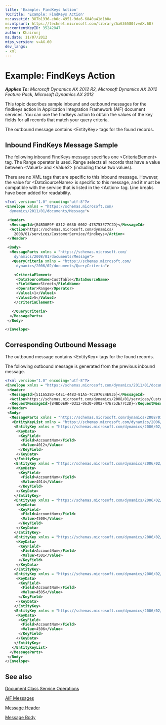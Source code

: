 ```yaml
---
title: 'Example: FindKeys Action'
TOCTitle: 'Example: FindKeys Action'
ms:assetid: 387b1936-eb0c-4951-9da6-6840a41d1b0a
ms:mtpsurl: https://technet.microsoft.com/library/Aa636580(v=AX.60)
ms:contentKeyID: 35242847
author: Khairunj
ms.date: 11/07/2012
mtps_version: v=AX.60
dev_langs:
- xml
---
```


# Example: FindKeys Action 


_**Applies To:** Microsoft Dynamics AX 2012 R2, Microsoft Dynamics AX 2012 Feature Pack, Microsoft Dynamics AX 2012_

This topic describes sample inbound and outbound messages for the findkeys action in Application Integration Framework (AIF) document services. You can use the findkeys action to obtain the values of the key fields for all records that match your query criteria.

The outbound message contains \<EntityKey\> tags for the found records.

## Inbound FindKeys Message Sample

The following inbound FindKeys message specifies one \<CriteriaElement\> tag. The Range operator is used. Range selects all records that have a value between \<Value1\> and \<Value2\> (including those two values).

There are no XML tags that are specific to this inbound message. However, the value for \<DataSourceName\> is specific to this message, and it must be compatible with the service that is listed in the \<Action\> tag. Line breaks have been added for readability.

``` xml
<?xml version="1.0" encoding="utf-8"?>
<Envelope xmlns = "https://schemas.microsoft.com/
  dynamics/2011/01/documents/Message">

 <Header>
  <MessageId>{B4BD0E9F-0312-0630-0002-47B753E77C2D}</MessageId>
  <Action>https://schemas.microsoft.com/dynamics/
    2008/01/services/CustomerService/findkeys</Action>
 </Header>

 <Body>
  <MessageParts xmlns = "https://schemas.microsoft.com/
    dynamics/2008/01/documents/Message">
   <QueryCriteria xmlns = "https://schemas.microsoft.com/
     dynamics/2006/02/documents/QueryCriteria">

    <CriteriaElement>
     <DataSourceName>CustTable</DataSourceName>
     <FieldName>Street</FieldName>
     <Operator>Range</Operator>
     <Value1>1</Value1>
     <Value2>5</Value2>
    </CriteriaElement>

   </QueryCriteria>
  </MessageParts>
 </Body>

</Envelope>
```

## Corresponding Outbound Message

The outbound message contains \<EntityKey\> tags for the found records.

The following outbound message is generated from the previous inbound message.

``` xml
<?xml version="1.0" encoding="utf-8"?>
<Envelope xmlns = "https://schemas.microsoft.com/dynamics/2011/01/documents/Message">
 <Header>
  <MessageId>{5116528D-C4E1-4483-81A5-7C2976E4E935}</MessageId>
  <Action>https://schemas.microsoft.com/dynamics/2008/01/services/CustomerService/findkeys</Action>
  <RequestMessageId>{B4BD0E9F-0312-0630-0002-47B753E77C2D}</RequestMessageId>
 </Header>
 <Body>
  <MessageParts xmlns = "https://schemas.microsoft.com/dynamics/2008/01/documents/Message">
   <EntityKeyList xmlns = "https://schemas.microsoft.com/dynamics/2006/02/documents/EntityKeyList">
    <EntityKey xmlns = "https://schemas.microsoft.com/dynamics/2006/02/documents/EntityKey">
     <KeyData>
      <KeyField>
       <Field>AccountNum</Field>
       <Value>4012</Value>
      </KeyField>
     </KeyData>
    </EntityKey>
    <EntityKey xmlns = "https://schemas.microsoft.com/dynamics/2006/02/documents/EntityKey">
     <KeyData>
      <KeyField>
       <Field>AccountNum</Field>
       <Value>4014</Value>
      </KeyField>
     </KeyData>
    </EntityKey>
    <EntityKey xmlns = "https://schemas.microsoft.com/dynamics/2006/02/documents/EntityKey">
     <KeyData>
      <KeyField>
       <Field>AccountNum</Field>
       <Value>4500</Value>
      </KeyField>
     </KeyData>
    </EntityKey>
    <EntityKey xmlns = "https://schemas.microsoft.com/dynamics/2006/02/documents/EntityKey">
     <KeyData>
      <KeyField>
       <Field>AccountNum</Field>
       <Value>4501</Value>
      </KeyField>
     </KeyData>
    </EntityKey>
    <EntityKey xmlns = "https://schemas.microsoft.com/dynamics/2006/02/documents/EntityKey">
     <KeyData>
      <KeyField>
       <Field>AccountNum</Field>
       <Value>4505</Value>
      </KeyField>
     </KeyData>
    </EntityKey>
    <EntityKey xmlns = "https://schemas.microsoft.com/dynamics/2006/02/documents/EntityKey">
     <KeyData>
      <KeyField>
       <Field>AccountNum</Field>
       <Value>4506</Value>
      </KeyField>
     </KeyData>
    </EntityKey>
   </EntityKeyList>
  </MessageParts>
 </Body>
</Envelope>
```

## See also

[Document Class Service Operations](document-class-service-operations.md)

[AIF Messages](aif-messages.md)

[Message Header](message-header.md)

[Message Body](message-body.md)

